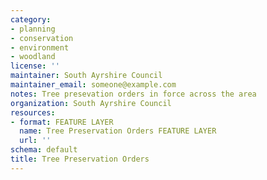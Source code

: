 ```yaml
---
category:
- planning
- conservation
- environment
- woodland
license: ''
maintainer: South Ayrshire Council
maintainer_email: someone@example.com
notes: Tree presevation orders in force across the area
organization: South Ayrshire Council
resources:
- format: FEATURE LAYER
  name: Tree Preservation Orders FEATURE LAYER
  url: ''
schema: default
title: Tree Preservation Orders
---
```

